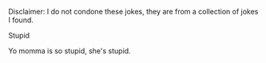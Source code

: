 Disclaimer: I do not condone these jokes, they are from a collection of jokes I found.

Stupid

Yo momma is so stupid, she's stupid.

